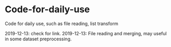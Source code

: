 # Code-for-daily-use
Code for daily use, such as file reading, list transform

2019-12-13: check for link.
2019-12-13: File reading and merging, may useful in some dataset preprocessing.